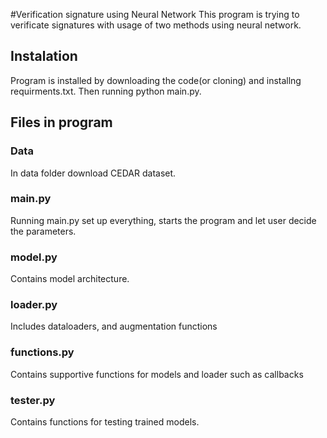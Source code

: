 #Verification signature using Neural Network
This program is trying to verificate signatures with usage of two methods using neural network.
## Instalation
Program is installed by downloading the code(or cloning) and installng requirments.txt. Then running python main.py. 
## Files in program
### Data
In data folder download CEDAR dataset.
### main.py
Running main.py set up everything, starts the program and let user decide the parameters.
### model.py
Contains model architecture.
### loader.py
Includes dataloaders, and augmentation functions
### functions.py
Contains supportive functions for models and loader such as callbacks
### tester.py
Contains functions for testing trained models.
